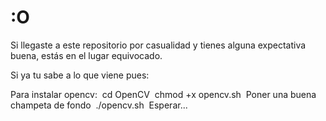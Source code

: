 # :O

Si llegaste a este repositorio por casualidad y tienes alguna expectativa buena, estás en el lugar equivocado.

Si ya tu sabe a lo que viene pues:

Para instalar opencv:&nbsp;
cd OpenCV&nbsp;
chmod +x opencv.sh&nbsp;
Poner una buena champeta de fondo&nbsp;
./opencv.sh&nbsp;
Esperar...
